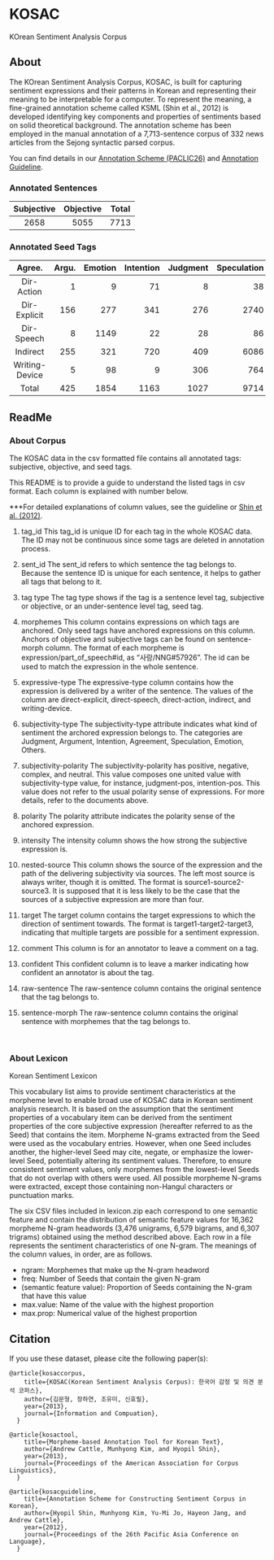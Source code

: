 # KOSAC
KOrean Sentiment Analysis Corpus


## About
The KOrean Sentiment Analysis Corpus, KOSAC, is built for capturing sentiment expressions and their patterns in Korean and representing their meaning to be interpretable for a computer. To represent the meaning, a fine-grained annotation scheme called KSML (Shin et al., 2012) is developed identifying key components and properties of sentiments based on solid theoretical background. The annotation scheme has been employed in the manual annotation of a 7,713-sentence corpus of 332 news articles from the Sejong syntactic parsed corpus.

You can find details in our [Annotation Scheme (PACLIC26)](http://ling.snu.ac.kr/kosac/pub/PACLIC26.pdf) and [Annotation Guideline](http://ling.snu.ac.kr/kosac/pub/Sentiment_Markup_total-v1.2.pdf).

### Annotated Sentences
|Subjective|Objective|Total|
|:----------:|:---------:|:-----:|
|2658      |5055     |7713 |

### Annotated Seed Tags
|	Agree.	|Argu.	|Emotion	|Intention	|Judgment	|Speculation	|Others	|Total|
|:---------:|-------:|---------:|-----------:|---------:|-------------:|-------:|-----:|
|Dir-Action	|1	|9	|71	|8	|38	|0	|1	|128|
|Dir-Explicit	|156	|277	|341	|276	|2740	|157	|40	|3987|
|Dir-Speech	|8	|1149	|22	|28	|86	|13	|7	|1313|
|Indirect	|255	|321	|720	|409	|6086	|63	|22	|7876|
|Writing-Device	|5	|98	|9	|306	|764	|172	|2957	|4311|
|Total	|425	|1854	|1163	|1027	|9714	|405	|3027	|17615|


## ReadMe

### About Corpus
The KOSAC data in the csv formatted file contains all annotated tags: subjective, objective, and seed tags.

This README is to provide a guide to understand the listed tags in csv format.
Each column is explained with number below.

***For detailed explanations of column values, see the guideline or [Shin et al. (2012)](https://aclanthology.org/Y12-1019/).

1. tag_id
This tag_id is unique ID for each tag in the whole KOSAC data.
The ID may not be continuous since some tags are deleted in annotation process.

2. sent_id
The sent_id refers to which sentence the tag belongs to.
Because the sentence ID is unique for each sentence, it helps to gather all 
tags that belong to it.

3. tag type
The tag type shows if the tag is a sentence level tag, subjective or objective, 
or an under-sentence level tag, seed tag.

4. morphemes
This column contains expressions on which tags are anchored. Only seed tags 
have anchored expressions on this column. Anchors of objective and subjective 
tags can be found on sentence-morph column. The format of each morpheme is 
expression/part_of_speech#id, as “사랑/NNG#57926”. The id can be used to 
match the expression in the whole sentence.

5. expressive-type
The expressive-type column contains how the expression is delivered by a writer 
of the sentence. The values of the column are direct-explicit, direct-speech, 
direct-action, indirect, and writing-device.

6. subjectivity-type
The subjectivity-type attribute indicates what kind of sentiment the archored 
expression belongs to. The categories are Judgment, Argument, Intention, 
Agreement, Speculation, Emotion, Others.

7. subjectivity-polarity
The subjectivity-polarity has positive, negative, complex, and neutral. This 
value composes one united value with subjectivity-type value, for instance, 
judgment-pos, intention-pos. This value does not refer to the usual polarity 
sense of expressions. For more details, refer to the documents above.

8. polarity
The polarity attribute indicates the polarity sense of the anchored expression.

9. intensity
The intensity column shows the how strong the subjective expression is.

10. nested-source
This column shows the source of the expression and the path of the delivering 
subjectivity via sources. The left most source is always writer, though it is 
omitted. The format is source1-source2-source3. It is supposed that it is less 
likely to be the case that the sources of a subjective expression are more than 
four.

11. target
The target column contains the target expressions to which the direction of 
sentiment towards. The format is target1-target2-target3, indicating that 
multiple targets are possible for a sentiment expression.

12. comment
This column is for an annotator to leave a comment on a tag.

13. confident
This confident column is to leave a marker indicating how confident an 
annotator is about the tag.

14. raw-sentence
The raw-sentence column contains the original sentence that the tag belongs to.

15. sentence-morph
The raw-sentence column contains the original sentence with morphemes that the 
tag belongs to.

<br>

### About Lexicon
Korean Sentiment Lexicon

This vocabulary list aims to provide sentiment characteristics at the morpheme level to enable broad use of KOSAC data in Korean sentiment analysis research. It is based on the assumption that the sentiment properties of a vocabulary item can be derived from the sentiment properties of the core subjective expression (hereafter referred to as the Seed) that contains the item. Morpheme N-grams extracted from the Seed were used as the vocabulary entries. However, when one Seed includes another, the higher-level Seed may cite, negate, or emphasize the lower-level Seed, potentially altering its sentiment values. Therefore, to ensure consistent sentiment values, only morphemes from the lowest-level Seeds that do not overlap with others were used. All possible morpheme N-grams were extracted, except those containing non-Hangul characters or punctuation marks.

The six CSV files included in lexicon.zip each correspond to one semantic feature and contain the distribution of semantic feature values for 16,362 morpheme N-gram headwords (3,476 unigrams, 6,579 bigrams, and 6,307 trigrams) obtained using the method described above. Each row in a file represents the sentiment characteristics of one N-gram. The meanings of the column values, in order, are as follows.

- ngram: Morphemes that make up the N-gram headword
- freq: Number of Seeds that contain the given N-gram
- (semantic feature value): Proportion of Seeds containing the N-gram that have this value
- max.value: Name of the value with the highest proportion
- max.prop: Numerical value of the highest proportion


## Citation
If you use these dataset, please cite the following paper(s):
```
@article{kosaccorpus,
    title={KOSAC(Korean Sentiment Analysis Corpus): 한국어 감정 및 의견 분석 코퍼스},
    author={김문형, 장하연, 조유미, 신효필},
    year={2013},
    journal={Information and Compuation},
  }

@article{kosactool,
    title={Morpheme-based Annotation Tool for Korean Text},
    author={Andrew Cattle, Munhyong Kim, and Hyopil Shin},
    year={2013},
    journal={Proceedings of the American Association for Corpus Linguistics},
  }

@article{kosacguideline,
    title={Annotation Scheme for Constructing Sentiment Corpus in Korean},
    author={Hyopil Shin, Munhyong Kim, Yu-Mi Jo, Hayeon Jang, and Andrew Cattle},
    year={2012},
    journal={Proceedings of the 26th Pacific Asia Conference on Language},
  }
```
